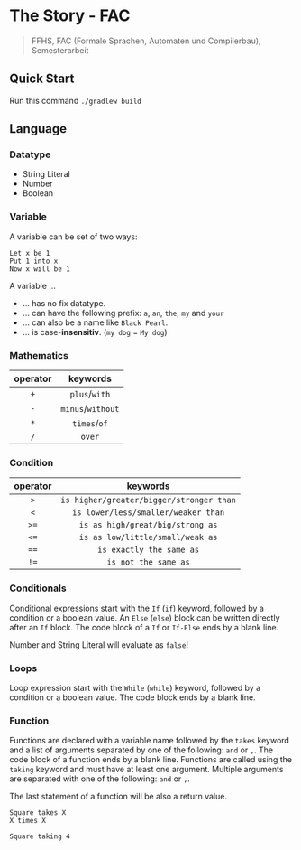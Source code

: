 # The Story - FAC

> FFHS, FAC (Formale Sprachen, Automaten und Compilerbau), Semesterarbeit

## Quick Start

Run this command `./gradlew build`

## Language

### Datatype

* String Literal
* Number
* Boolean

### Variable

A variable can be set of two ways:

```
Let x be 1
Put 1 into x
Now x will be 1
```

A variable ...

* ... has no fix datatype.
* ... can have the following prefix: `a`, `an`, `the`, `my` and `your`
* ... can also be a name like `Black Pearl`.
* ... is case-**insensitiv**. (`my dog` = `My dog`)

### Mathematics

|operator|keywords|
|:---:|:---:|
|`+`|`plus`/`with`|
|`-`|`minus`/`without`|
|`*`|`times`/`of`|
|`/`|`over`|

### Condition

|operator|keywords|
|:---:|:---:|
|`>`|`is higher/greater/bigger/stronger than`|
|`<`|`is lower/less/smaller/weaker than`|
|`>=`|`is as high/great/big/strong as`|
|`<=`|`is as low/little/small/weak as`|
|`==`|`is exactly the same as`|
|`!=`|`is not the same as`|

### Conditionals

Conditional expressions start with the `If` (`if`) keyword, followed by a condition or a boolean value. An `Else` (`else`) block can be written
directly after an `If` block. The code block of a `If` or `If-Else` ends by a blank line.

Number and String Literal will evaluate as `false`!

### Loops

Loop expression start with the `While` (`while`) keyword, followed by a condition or a boolean value. The code block ends by a blank line.

### Function

Functions are declared with a variable name followed by the `takes` keyword and a list of arguments separated by one of the following: `and` or `,`.
The code block of a function ends by a blank line. Functions are called using the `taking` keyword and must have at least one argument. Multiple
arguments are separated with one of the following: `and` or `,`.

The last statement of a function will be also a return value.

```
Square takes X
X times X

Square taking 4
```
